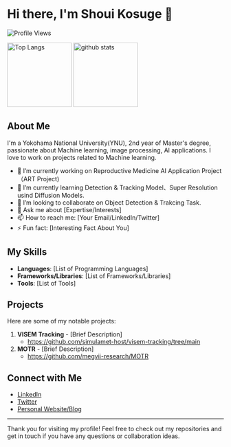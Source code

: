 

<!--
**KosugeShoui/KosugeShoui** is a ✨ _special_ ✨ repository because its `README.md` (this file) appears on your GitHub profile.

Here are some ideas to get you started:

- 🔭 I’m currently working on ...
- 🌱 I’m currently learning ...
- 👯 I’m looking to collaborate on ...
- 🤔 I’m looking for help with ...
- 💬 Ask me about ...
- 📫 How to reach me: ...
- 😄 Pronouns: ...
- ⚡ Fun fact: ...
-->


# Hi there, I'm Shoui Kosuge 👋

![Profile Views](https://komarev.com/ghpvc/?username=KosugeShoui&color=brightgreen)
<p align="left"> 
  <img alt="Top Langs" height="150px" src="https://github-readme-stats.vercel.app/api/top-langs/?username=KosugeShoui&layout=compact&show_icons=true&theme=onedark" />
  <img alt="github stats" height="150px" src="https://github-readme-stats.vercel.app/api?username=KosugeShoui&theme=onedark&show_icons=ture" />
</p>

## About Me

I'm a Yokohama National University(YNU), 2nd year of Master's degree, passionate about Machine learning, image processing, AI applications. 
I love to work on projects related to Machine learning.

- 🔭 I’m currently working on Reproductive Medicine AI Application Project（ART Project)
- 🌱 I’m currently learning Detection & Tracking Model、Super Resolution usind Diffusion Models.
- 👯 I’m looking to collaborate on Object Detection & Trakcing Task.
- 💬 Ask me about [Expertise/Interests]
- 📫 How to reach me: [Your Email/LinkedIn/Twitter]
- ⚡ Fun fact: [Interesting Fact About You]

## My Skills

- **Languages**: [List of Programming Languages]
- **Frameworks/Libraries**: [List of Frameworks/Libraries]
- **Tools**: [List of Tools]

## Projects

Here are some of my notable projects:

1. **VISEM Tracking** - [Brief Description]
   - https://github.com/simulamet-host/visem-tracking/tree/main
2. **MOTR** - [Brief Description]
   - https://github.com/megvii-research/MOTR


## Connect with Me

- [LinkedIn](https://www.linkedin.com/in/your-linkedin/)
- [Twitter](https://twitter.com/your-twitter/)
- [Personal Website/Blog](https://your-website.com)

---

Thank you for visiting my profile! Feel free to check out my repositories and get in touch if you have any questions or collaboration ideas.
